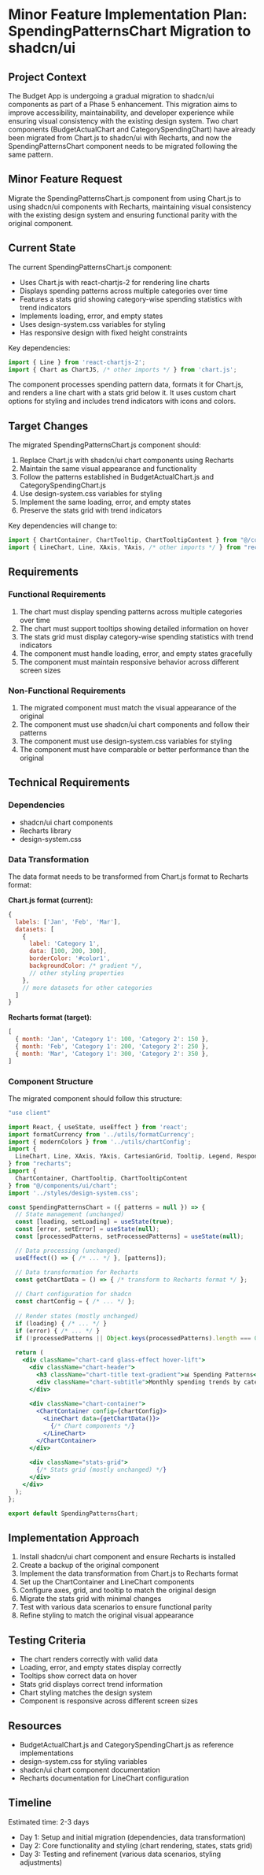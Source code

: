 # Minor Feature Implementation Plan: SpendingPatternsChart Migration to shadcn/ui

## Project Context

The Budget App is undergoing a gradual migration to shadcn/ui components as part of a Phase 5 enhancement. This migration aims to improve accessibility, maintainability, and developer experience while ensuring visual consistency with the existing design system. Two chart components (BudgetActualChart and CategorySpendingChart) have already been migrated from Chart.js to shadcn/ui with Recharts, and now the SpendingPatternsChart component needs to be migrated following the same pattern.

## Minor Feature Request

Migrate the SpendingPatternsChart.js component from using Chart.js to using shadcn/ui components with Recharts, maintaining visual consistency with the existing design system and ensuring functional parity with the original component.

## Current State

The current SpendingPatternsChart.js component:

- Uses Chart.js with react-chartjs-2 for rendering line charts
- Displays spending patterns across multiple categories over time
- Features a stats grid showing category-wise spending statistics with trend indicators
- Implements loading, error, and empty states
- Uses design-system.css variables for styling
- Has responsive design with fixed height constraints

Key dependencies:
```javascript
import { Line } from 'react-chartjs-2';
import { Chart as ChartJS, /* other imports */ } from 'chart.js';
```

The component processes spending pattern data, formats it for Chart.js, and renders a line chart with a stats grid below it. It uses custom chart options for styling and includes trend indicators with icons and colors.

## Target Changes

The migrated SpendingPatternsChart.js component should:

1. Replace Chart.js with shadcn/ui chart components using Recharts
2. Maintain the same visual appearance and functionality
3. Follow the patterns established in BudgetActualChart.js and CategorySpendingChart.js
4. Use design-system.css variables for styling
5. Implement the same loading, error, and empty states
6. Preserve the stats grid with trend indicators

Key dependencies will change to:
```javascript
import { ChartContainer, ChartTooltip, ChartTooltipContent } from "@/components/ui/chart";
import { LineChart, Line, XAxis, YAxis, /* other imports */ } from "recharts";
```

## Requirements

### Functional Requirements

1. The chart must display spending patterns across multiple categories over time
2. The chart must support tooltips showing detailed information on hover
3. The stats grid must display category-wise spending statistics with trend indicators
4. The component must handle loading, error, and empty states gracefully
5. The component must maintain responsive behavior across different screen sizes

### Non-Functional Requirements

1. The migrated component must match the visual appearance of the original
2. The component must use shadcn/ui chart components and follow their patterns
3. The component must use design-system.css variables for styling
4. The component must have comparable or better performance than the original

## Technical Requirements

### Dependencies

- shadcn/ui chart components
- Recharts library
- design-system.css

### Data Transformation

The data format needs to be transformed from Chart.js format to Recharts format:

**Chart.js format (current):**
```javascript
{
  labels: ['Jan', 'Feb', 'Mar'],
  datasets: [
    {
      label: 'Category 1',
      data: [100, 200, 300],
      borderColor: '#color1',
      backgroundColor: /* gradient */,
      // other styling properties
    },
    // more datasets for other categories
  ]
}
```

**Recharts format (target):**
```javascript
[
  { month: 'Jan', 'Category 1': 100, 'Category 2': 150 },
  { month: 'Feb', 'Category 1': 200, 'Category 2': 250 },
  { month: 'Mar', 'Category 1': 300, 'Category 2': 350 },
]
```

### Component Structure

The migrated component should follow this structure:

```jsx
"use client"

import React, { useState, useEffect } from 'react';
import formatCurrency from '../utils/formatCurrency';
import { modernColors } from '../utils/chartConfig';
import {
  LineChart, Line, XAxis, YAxis, CartesianGrid, Tooltip, Legend, ResponsiveContainer
} from "recharts";
import {
  ChartContainer, ChartTooltip, ChartTooltipContent
} from "@/components/ui/chart";
import '../styles/design-system.css';

const SpendingPatternsChart = ({ patterns = null }) => {
  // State management (unchanged)
  const [loading, setLoading] = useState(true);
  const [error, setError] = useState(null);
  const [processedPatterns, setProcessedPatterns] = useState(null);

  // Data processing (unchanged)
  useEffect(() => { /* ... */ }, [patterns]);

  // Data transformation for Recharts
  const getChartData = () => { /* transform to Recharts format */ };
  
  // Chart configuration for shadcn
  const chartConfig = { /* ... */ };
  
  // Render states (mostly unchanged)
  if (loading) { /* ... */ }
  if (error) { /* ... */ }
  if (!processedPatterns || Object.keys(processedPatterns).length === 0) { /* ... */ }
  
  return (
    <div className="chart-card glass-effect hover-lift">
      <div className="chart-header">
        <h3 className="chart-title text-gradient">📊 Spending Patterns</h3>
        <div className="chart-subtitle">Monthly spending trends by category</div>
      </div>
      
      <div className="chart-container">
        <ChartContainer config={chartConfig}>
          <LineChart data={getChartData()}>
            {/* Chart components */}
          </LineChart>
        </ChartContainer>
      </div>
      
      <div className="stats-grid">
        {/* Stats grid (mostly unchanged) */}
      </div>
    </div>
  );
};

export default SpendingPatternsChart;
```

## Implementation Approach

1. Install shadcn/ui chart component and ensure Recharts is installed
2. Create a backup of the original component
3. Implement the data transformation from Chart.js to Recharts format
4. Set up the ChartContainer and LineChart components
5. Configure axes, grid, and tooltip to match the original design
6. Migrate the stats grid with minimal changes
7. Test with various data scenarios to ensure functional parity
8. Refine styling to match the original visual appearance

## Testing Criteria

- The chart renders correctly with valid data
- Loading, error, and empty states display correctly
- Tooltips show correct data on hover
- Stats grid displays correct trend information
- Chart styling matches the design system
- Component is responsive across different screen sizes

## Resources

- BudgetActualChart.js and CategorySpendingChart.js as reference implementations
- design-system.css for styling variables
- shadcn/ui chart component documentation
- Recharts documentation for LineChart configuration

## Timeline

Estimated time: 2-3 days

- Day 1: Setup and initial migration (dependencies, data transformation)
- Day 2: Core functionality and styling (chart rendering, states, stats grid)
- Day 3: Testing and refinement (various data scenarios, styling adjustments)